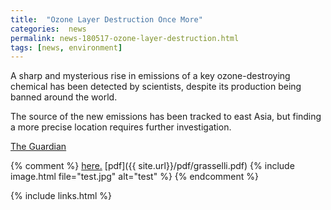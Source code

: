 ```yaml
---
title:  "Ozone Layer Destruction Once More"
categories:  news
permalink: news-180517-ozone-layer-destruction.html
tags: [news, environment]
---
```



A sharp and mysterious rise in emissions of a key ozone-destroying chemical has been detected by scientists, despite its production being banned around the world.

The source of the new emissions has been tracked to east Asia, but finding a more precise location requires further investigation.

[The Guardian](https://www.theguardian.com/environment/2018/may/16/mysterious-rise-in-banned-ozone-destroying-chemical-shocks-scientists)


{% comment %}
[here.](/minskycode.html)
[pdf]({{ site.url}}/pdf/grasselli.pdf)
{% include image.html file="test.jpg" alt="test"  %}
{% endcomment %}

{% include links.html %}
